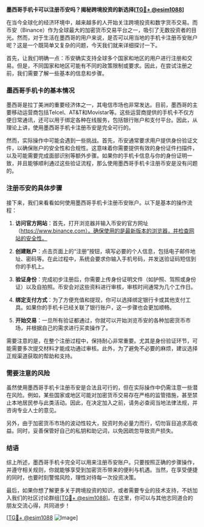**墨西哥手机卡可以注册币安吗？揭秘跨境投资的新选择[[TG💪+ @esim1088](https://t.me/s/esim1088)]**

在当今全球化的经济环境中，越来越多的人开始关注跨境投资和数字货币交易。而币安（Binance）作为全球最大的加密货币交易平台之一，吸引了无数投资者的目光。然而，对于生活在墨西哥的用户来说，是否可以用当地的手机卡注册币安账户呢？这是一个既简单又复杂的问题，今天我们就来详细探讨一下。

首先，让我们明确一点：币安确实支持全球多个国家和地区的用户进行注册和交易。但是，不同国家和地区可能有不同的政策限制或要求。因此，在尝试注册之前，我们需要了解一些基本的信息和步骤。

### 墨西哥手机卡的基本情况

墨西哥是拉丁美洲的重要经济体之一，其电信市场也非常发达。目前，墨西哥的主要移动运营商包括Telcel、AT&T和Movistar等。这些运营商提供的手机卡不仅方便日常通讯，还可以用于绑定各种在线服务，包括银行账户和支付平台。因此，从理论上讲，使用墨西哥手机卡注册币安是完全可行的。

然而，实际操作中可能会遇到一些挑战。首先，币安通常要求用户提供身份验证文件，以确保账户的安全性和合规性。这意味着你需要提供有效的身份证件扫描件，以及可能需要完成面部识别等额外步骤。如果你的手机卡信息与你的身份证明一致，并且能够顺利通过这些验证流程，那么使用墨西哥手机卡注册币安是没有问题的。

### 注册币安的具体步骤

接下来，我们来看看如何使用墨西哥手机卡注册币安账户。以下是基本的操作流程：

1. **访问官方网站**：首先，打开浏览器并输入币安的官方网址（https://www.binance.com）。确保使用的是最新版本的浏览器，并检查网站的安全性。

2. **创建账户**：点击页面上的“注册”按钮，填写必要的个人信息，包括电子邮件地址、密码等。在此过程中，系统会要求你输入手机号码，并发送验证码短信到你的手机上。

3. **验证身份**：完成初步注册后，你需要上传身份证明文件（如护照、驾照或身份证）以及自拍照。币安会对这些资料进行审核，审核时间通常为几个工作日。

4. **绑定支付方式**：为了方便充值和提现，你可以选择绑定银行卡或其他支付工具。如果你的手机卡已经关联了银行账户，这一步骤也会更加顺畅。

5. **开始交易**：一旦所有验证都通过，你就可以开始浏览币安的各种加密货币市场，并根据自己的需求进行买卖操作了。

需要注意的是，在整个注册过程中，保持耐心非常重要。尤其是身份验证环节，可能需要多次提交材料才能成功通过审核。此外，为了避免不必要的麻烦，建议选择正规渠道获取的帮助和支持。

### 需要注意的风险

虽然使用墨西哥手机卡注册币安是合法且可行的，但在实际操作中仍需注意一些潜在风险。例如，某些国家或地区可能对加密货币交易存在严格的监管措施，甚至禁止本地居民参与此类活动。因此，在决定加入之前，请务必查阅当地法律法规，并咨询专业人士的意见。

另外，由于加密货币市场的波动性较大，投资时务必量力而行，切勿盲目追求高收益。同时，妥善保管好自己的私钥和助记词，以免因疏忽导致资产损失。

### 结语

综上所述，墨西哥手机卡完全可以用来注册币安账户。只要按照正确的步骤操作，并遵守相关规则，你就能够享受到加密货币带来的便利与机遇。当然，在享受便捷的同时，也要时刻警惕风险，理性对待每一次投资决策。

最后，如果你想了解更多关于跨境投资的知识，或者需要专业的技术支持，不妨加入我们的社区讨论群组[[TG💪+ @esim1088](https://t.me/s/esim1088)]。在这里，你可以与其他志同道合的朋友交流心得，共同进步！

[[TG💪+ @esim1088](https://t.me/s/esim1088) ![Image](https://i.postimg.cc/4NQfJmqS/Snipaste-2025-05-13-00-14-12.png)]
